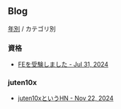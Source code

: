 ## Blog
[年別](https://juten10x.github.io/blog) / カテゴリ別

### 資格
* [FEを受験しました - Jul 31, 2024](https://juten10x.github.io/blog/fe_Jul-31-2024.html)

### juten10x
* [juten10xというHN - Nov 22, 2024](https://juten10x.github.io/blog/hn_Nov-22-2024.html)

<style>
  #ccby4, #cc0, #p_list, #_p_list {
    display: none;
  }
</style>

